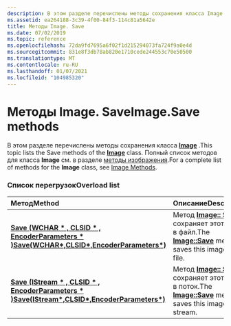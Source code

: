 ```yaml
---
description: В этом разделе перечислены методы сохранения класса Image. Полный список методов для класса Image см. в разделе методы изображения.
ms.assetid: ea264188-3c39-4f00-84f3-114c81a5642e
title: Методы Image. Save
ms.date: 07/02/2019
ms.topic: reference
ms.openlocfilehash: 72da9fd7695a6f02f1d215294073fa724f9a0e4d
ms.sourcegitcommit: 831e8f3db78ab820e1710cede244553c70e50500
ms.translationtype: MT
ms.contentlocale: ru-RU
ms.lasthandoff: 01/07/2021
ms.locfileid: "104985320"
---
```

# <a name="imagesave-methods"></a><span data-ttu-id="31638-104">Методы Image. Save</span><span class="sxs-lookup"><span data-stu-id="31638-104">Image.Save methods</span></span>

<span data-ttu-id="31638-105">В этом разделе перечислены методы сохранения класса [**Image**](/windows/win32/api/gdiplusheaders/nl-gdiplusheaders-image) .</span><span class="sxs-lookup"><span data-stu-id="31638-105">This topic lists the Save methods of the [**Image**](/windows/win32/api/gdiplusheaders/nl-gdiplusheaders-image) class.</span></span> <span data-ttu-id="31638-106">Полный список методов для класса **Image** см. в разделе [методы изображения](-gdiplus-class-image-methods.md).</span><span class="sxs-lookup"><span data-stu-id="31638-106">For a complete list of methods for the **Image** class, see [Image Methods](-gdiplus-class-image-methods.md).</span></span>

### <a name="overload-list"></a><span data-ttu-id="31638-107">Список перегрузок</span><span class="sxs-lookup"><span data-stu-id="31638-107">Overload list</span></span>



| <span data-ttu-id="31638-108">Метод</span><span class="sxs-lookup"><span data-stu-id="31638-108">Method</span></span>                                                                                                              | <span data-ttu-id="31638-109">Описание</span><span class="sxs-lookup"><span data-stu-id="31638-109">Description</span></span>                                                                                                                             |
|:--------------------------------------------------------------------------------------------------------------------|:----------------------------------------------------------------------------------------------------------------------------------------|
| <span data-ttu-id="31638-110">[**Save (WCHAR \* , CLSID \* , EncoderParameters \* )**](/previous-versions//ms535407(v=vs.85))</span><span class="sxs-lookup"><span data-stu-id="31638-110">[**Save(WCHAR\*,CLSID\*,EncoderParameters\*)**](/previous-versions//ms535407(v=vs.85))</span></span> | <span data-ttu-id="31638-111">Метод [**Image:: Save**](/previous-versions//ms535407(v=vs.85)) сохраняет этот образ в файл.</span><span class="sxs-lookup"><span data-stu-id="31638-111">The [**Image::Save**](/previous-versions//ms535407(v=vs.85)) method saves this image to a file.</span></span><br/> |
| <span data-ttu-id="31638-112">[**Save (IStream \* , CLSID \* , EncoderParameters \* )**](/windows/win32/api/gdiplusheaders/nf-gdiplusheaders-image-save(inistream_inconstclsid_inconstencoderparameters))</span><span class="sxs-lookup"><span data-stu-id="31638-112">[**Save(IStream\*,CLSID\*,EncoderParameters\*)**](/windows/win32/api/gdiplusheaders/nf-gdiplusheaders-image-save(inistream_inconstclsid_inconstencoderparameters))</span></span> | <span data-ttu-id="31638-113">Метод [**Image:: Save**](/windows/win32/api/gdiplusheaders/nf-gdiplusheaders-image-save(inistream_inconstclsid_inconstencoderparameters)) сохраняет этот образ в поток.</span><span class="sxs-lookup"><span data-stu-id="31638-113">The [**Image::Save**](/windows/win32/api/gdiplusheaders/nf-gdiplusheaders-image-save(inistream_inconstclsid_inconstencoderparameters)) method saves this image to a stream.</span></span><br/> |



 

 
